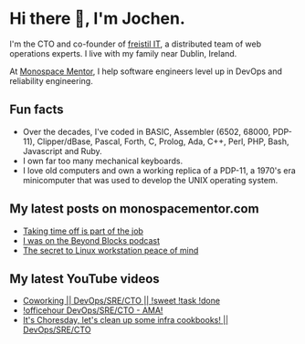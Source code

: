 # Hi there 👋, I'm Jochen.

I'm the CTO and co-founder of [freistil IT](https://www.freistil.it), a distributed team of web operations experts. I live with my family near Dublin, Ireland.

At [Monospace Mentor](https://monospacementor.com), I help software engineers level up in DevOps and reliability engineering.

## Fun facts

- Over the decades, I've coded in BASIC, Assembler (6502, 68000, PDP-11), Clipper/dBase, Pascal, Forth, C, Prolog, Ada, C++, Perl, PHP, Bash, Javascript and Ruby.
- I own far too many mechanical keyboards.
- I love old computers and own a working replica of a PDP-11, a 1970's era minicomputer that was used to develop the UNIX operating system.

## My latest posts on monospacementor.com

<!-- MONOSPACE:START -->
- [Taking time off is part of the job](https://monospacementor.com/2024/10/taking-time-off-is-part-of-the-job/)
- [I was on the Beyond Blocks podcast](https://monospacementor.com/2024/10/beyond-blocks-podcast/)
- [The secret to Linux workstation peace of mind](https://monospacementor.com/2024/10/secret-linux-workstation-peace-of-mind/)
<!-- MONOSPACE:END -->

## My latest YouTube videos

<!-- YOUTUBE:START -->
- [Coworking || DevOps/SRE/CTO || !sweet !task !done](https://www.youtube.com/watch?v=fACiLgnjJ0I)
- [!officehour DevOps/SRE/CTO - AMA!](https://www.youtube.com/watch?v=J5NSxUzMNpg)
- [It&#39;s Choresday, let&#39;s clean up some infra cookbooks! || DevOps/SRE/CTO](https://www.youtube.com/watch?v=cFdL7rbLRqI)
<!-- YOUTUBE:END -->
